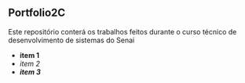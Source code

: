 ## Portfolio2C
Este repositório conterá os trabalhos feitos durante o curso técnico de desenvolvimento de sistemas do Senai
* **item 1**
* _item 2_
* _**item 3**_
